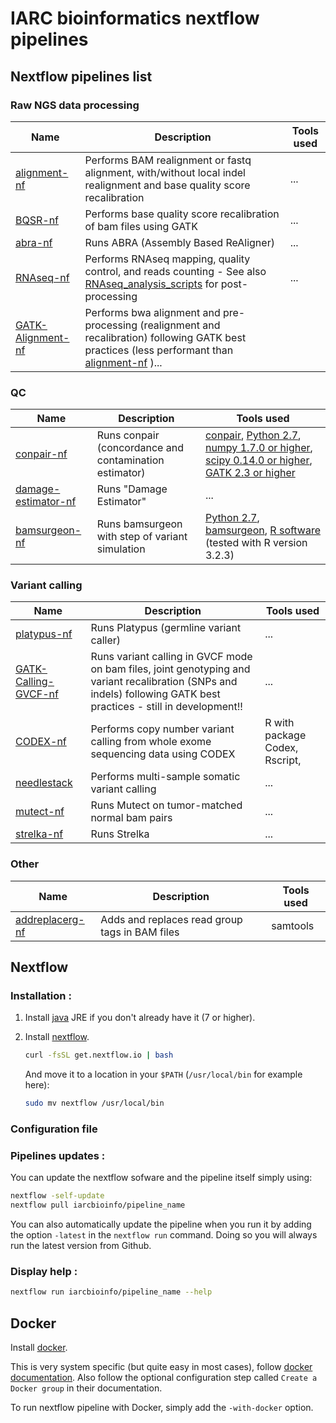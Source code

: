 # IARC bioinformatics nextflow pipelines

## Nextflow pipelines list

### Raw NGS data processing
| Name      | Description     |	Tools used	|
|-----------|-----------------|-----------------|
| [alignment-nf](https://github.com/IARCbioinfo/alignment-nf)    | Performs BAM realignment or fastq alignment, with/without local indel realignment and base quality score recalibration |...|
| [BQSR-nf](https://github.com/IARCbioinfo/BQSR-nf)   | Performs base quality score recalibration of bam files using GATK |...|
| [abra-nf](https://github.com/IARCbioinfo/abra-nf)   | Runs ABRA (Assembly Based ReAligner) |...|
| [RNAseq-nf](https://github.com/IARCbioinfo/RNAseq-nf)   | Performs RNAseq mapping, quality control, and reads counting - See also [RNAseq_analysis_scripts](https://github.com/IARCbioinfo/RNAseq_analysis_scripts) for post-processing  |...|
| [GATK-Alignment-nf](https://github.com/IARCbioinfo/GATK-Alignment-nf)   | Performs bwa alignment and pre-processing (realignment and recalibration) following GATK best practices (less performant than [alignment-nf](https://github.com/IARCbioinfo/alignment-nf) )...|

### QC
| Name      | Description     |	Tools used	|
|-----------|-----------------|-----------------|
| [conpair-nf](https://github.com/IARCbioinfo/conpair-nf)   | Runs conpair (concordance and contamination estimator) |[conpair](https://github.com/nygenome/Conpair), [Python 2.7](www.python.org), [numpy 1.7.0 or higher](www.numpy.org), [scipy 0.14.0 or higher](www.scipy.org), [GATK 2.3 or higher](www.broadinstitute.org/gatk/download)|
| [damage-estimator-nf](https://github.com/IARCbioinfo/damage-estimator-nf)   | Runs "Damage Estimator" |...|
| [bamsurgeon-nf](https://github.com/IARCbioinfo/bamsurgeon-nf)   | Runs bamsurgeon with step of variant simulation |[Python 2.7](www.python.org), [bamsurgeon](http://github.com/adamewing/bamsurgeon/), [R software](https://www.r-project.org/) (tested with R version 3.2.3)|

### Variant calling
| Name      | Description     |	Tools used	|
|-----------|-----------------|-----------------|
| [platypus-nf](https://github.com/IARCbioinfo/platypus-nf)   | Runs Platypus (germline variant caller) |...|
| [GATK-Calling-GVCF-nf](https://github.com/IARCbioinfo/GATK-Calling-GVCF-nf)   | Runs variant calling in GVCF mode on bam files, joint genotyping and variant recalibration (SNPs and indels) following GATK best practices - still in development!!|...|
| [CODEX-nf](https://github.com/IARCbioinfo/CODEX-nf)   | Performs copy number variant calling from whole exome sequencing data using CODEX |R with package Codex, Rscript, |
| [needlestack](https://github.com/IARCbioinfo/needlestack)   | Performs multi-sample somatic variant calling |...|
| [mutect-nf](https://github.com/IARCbioinfo/mutect-nf)   | Runs Mutect on tumor-matched normal bam pairs |...|
| [strelka-nf](https://github.com/IARCbioinfo/strelka-nf)   | Runs Strelka |...|

### Other
| Name      | Description     |	Tools used	|
|-----------|-----------------|-----------------|
| [addreplacerg-nf](https://github.com/IARCbioinfo/addreplacerg-nf)   | Adds and replaces read group tags in BAM files |samtools|

## Nextflow 

### Installation : 

1. Install [java](https://java.com/download/) JRE if you don't already have it (7 or higher).

2. Install [nextflow](http://www.nextflow.io/).

	```bash
	curl -fsSL get.nextflow.io | bash
	```
	And move it to a location in your `$PATH` (`/usr/local/bin` for example here):
	```bash
	sudo mv nextflow /usr/local/bin
	```
  
### Configuration file

### Pipelines updates :

You can update the nextflow sofware and the pipeline itself simply using:
```bash
nextflow -self-update
nextflow pull iarcbioinfo/pipeline_name
```

You can also automatically update the pipeline when you run it by adding the option `-latest` in the `nextflow run` command. Doing so you will always run the latest version from Github.

### Display help :

```bash
nextflow run iarcbioinfo/pipeline_name --help
```

## Docker

Install [docker](https://www.docker.com).
	
This is very system specific (but quite easy in most cases), follow  [docker documentation](https://docs.docker.com/installation/). Also follow the optional configuration step called `Create a Docker group` in their documentation.

To run nextflow pipeline with Docker, simply add the `-with-docker` option.

